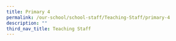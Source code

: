 ```yaml
---
title: Primary 4
permalink: /our-school/school-staff/Teaching-Staff/primary-4
description: ""
third_nav_title: Teaching Staff
---
```

